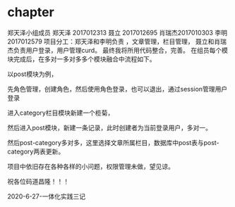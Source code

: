 # chapter
郑天泽小组成员
郑天泽 2017012313
聂立    2017012695
肖瑞杰2017010303
李明   2017012579
项目分工：郑天泽和李明负责 ，文章管理，栏目管理，
          聂立和肖瑞杰负责用户登录，用户管理curd。
          最终我将所用代码整合，完善。
在组员每个模块完成后，在多对一多对多多个模块融合中流程如下。

以post模块为例，

先角色管理，创建角色，然后使用角色登录，也可以退出，通过session管理用户登录

进入category栏目模块新建一个榄菊，

然后进入post模块，新建一条记录，此时创建者为当前登录用户，多对一。

然后post-category多对多，这里选择文章所属栏目，数据库中post表与post-category两表更新。

项目中依旧存在各种各样的小问题，权限管理未做，望见谅。

祝各位码道昌隆！！！

2020-6-27-一体化实践三记
